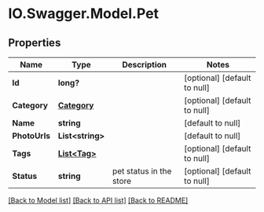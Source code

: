 # IO.Swagger.Model.Pet
## Properties

Name | Type | Description | Notes
------------ | ------------- | ------------- | -------------
**Id** | **long?** |  | [optional] [default to null]
**Category** | [**Category**](Category.md) |  | [optional] [default to null]
**Name** | **string** |  | [default to null]
**PhotoUrls** | **List&lt;string&gt;** |  | [default to null]
**Tags** | [**List&lt;Tag&gt;**](Tag.md) |  | [optional] [default to null]
**Status** | **string** | pet status in the store | [optional] [default to null]

[[Back to Model list]](../README.md#documentation-for-models) [[Back to API list]](../README.md#documentation-for-api-endpoints) [[Back to README]](../README.md)

